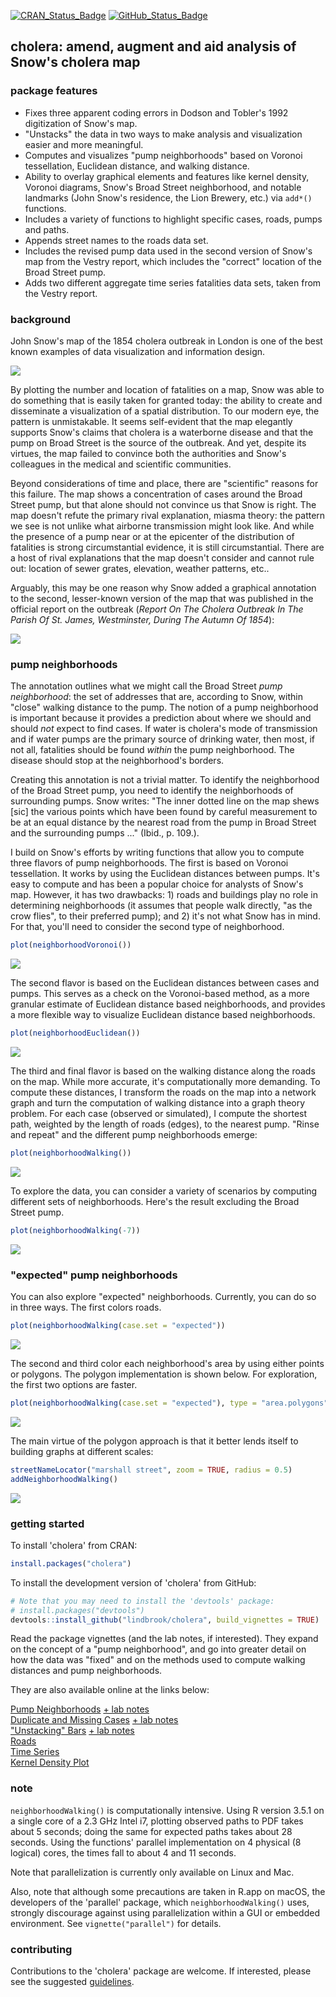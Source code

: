 
<!-- README.md is generated from README.Rmd. Please edit that file -->
[![CRAN\_Status\_Badge](http://www.r-pkg.org/badges/version/cholera)](https://cran.r-project.org/package=cholera)
[![GitHub\_Status\_Badge](https://img.shields.io/badge/GitHub-0.5.1.9037-red.svg)](https://github.com/lindbrook/cholera/blob/master/NEWS)

cholera: amend, augment and aid analysis of Snow's cholera map
--------------------------------------------------------------

### package features

-   Fixes three apparent coding errors in Dodson and Tobler's 1992 digitization of Snow's map.
-   "Unstacks" the data in two ways to make analysis and visualization easier and more meaningful.
-   Computes and visualizes "pump neighborhoods" based on Voronoi tessellation, Euclidean distance, and walking distance.
-   Ability to overlay graphical elements and features like kernel density, Voronoi diagrams, Snow's Broad Street neighborhood, and notable landmarks (John Snow's residence, the Lion Brewery, etc.) via `add*()` functions.
-   Includes a variety of functions to highlight specific cases, roads, pumps and paths.
-   Appends street names to the roads data set.
-   Includes the revised pump data used in the second version of Snow's map from the Vestry report, which includes the "correct" location of the Broad Street pump.
-   Adds two different aggregate time series fatalities data sets, taken from the Vestry report.

### background

John Snow's map of the 1854 cholera outbreak in London is one of the best known examples of data visualization and information design.

![](vignettes/msu-snows-mapB.jpg)

By plotting the number and location of fatalities on a map, Snow was able to do something that is easily taken for granted today: the ability to create and disseminate a visualization of a spatial distribution. To our modern eye, the pattern is unmistakable. It seems self-evident that the map elegantly supports Snow's claims that cholera is a waterborne disease and that the pump on Broad Street is the source of the outbreak. And yet, despite its virtues, the map failed to convince both the authorities and Snow's colleagues in the medical and scientific communities.

Beyond considerations of time and place, there are "scientific" reasons for this failure. The map shows a concentration of cases around the Broad Street pump, but that alone should not convince us that Snow is right. The map doesn't refute the primary rival explanation, miasma theory: the pattern we see is not unlike what airborne transmission might look like. And while the presence of a pump near or at the epicenter of the distribution of fatalities is strong circumstantial evidence, it is still circumstantial. There are a host of rival explanations that the map doesn't consider and cannot rule out: location of sewer grates, elevation, weather patterns, etc..

Arguably, this may be one reason why Snow added a graphical annotation to the second, lesser-known version of the map that was published in the official report on the outbreak (*Report On The Cholera Outbreak In The Parish Of St. James, Westminster, During The Autumn Of 1854*):

![](vignettes/fig12-6.png)

### pump neighborhoods

The annotation outlines what we might call the Broad Street *pump neighborhood*: the set of addresses that are, according to Snow, within "close" walking distance to the pump. The notion of a pump neighborhood is important because it provides a prediction about where we should and should *not* expect to find cases. If water is cholera's mode of transmission and if water pumps are the primary source of drinking water, then most, if not all, fatalities should be found *within* the pump neighborhood. The disease should stop at the neighborhood's borders.

Creating this annotation is not a trivial matter. To identify the neighborhood of the Broad Street pump, you need to identify the neighborhoods of surrounding pumps. Snow writes: "The inner dotted line on the map shews \[sic\] the various points which have been found by careful measurement to be at an equal distance by the nearest road from the pump in Broad Street and the surrounding pumps ..." (Ibid., p. 109.).

I build on Snow's efforts by writing functions that allow you to compute three flavors of pump neighborhoods. The first is based on Voronoi tessellation. It works by using the Euclidean distances between pumps. It's easy to compute and has been a popular choice for analysts of Snow's map. However, it has two drawbacks: 1) roads and buildings play no role in determining neighborhoods (it assumes that people walk directly, "as the crow flies", to their preferred pump); and 2) it's not what Snow has in mind. For that, you'll need to consider the second type of neighborhood.

``` r
plot(neighborhoodVoronoi())
```

![](man/figures/README-voronoi-1.png)

The second flavor is based on the Euclidean distances between cases and pumps. This serves as a check on the Voronoi-based method, as a more granular estimate of Euclidean distance based neighborhoods, and provides a more flexible way to visualize Euclidean distance based neighborhoods.

``` r
plot(neighborhoodEuclidean())
```

![](man/figures/README-euclidean-1.png)

The third and final flavor is based on the walking distance along the roads on the map. While more accurate, it's computationally more demanding. To compute these distances, I transform the roads on the map into a network graph and turn the computation of walking distance into a graph theory problem. For each case (observed or simulated), I compute the shortest path, weighted by the length of roads (edges), to the nearest pump. "Rinse and repeat" and the different pump neighborhoods emerge:

``` r
plot(neighborhoodWalking())
```

![](man/figures/README-walk-1.png)

To explore the data, you can consider a variety of scenarios by computing different sets of neighborhoods. Here's the result excluding the Broad Street pump.

``` r
plot(neighborhoodWalking(-7))
```

![](man/figures/README-walk7-1.png)

### "expected" pump neighborhoods

You can also explore "expected" neighborhoods. Currently, you can do so in three ways. The first colors roads.

``` r
plot(neighborhoodWalking(case.set = "expected"))
```

![](man/figures/README-expected-1.png)

The second and third color each neighborhood's area by using either points or polygons. The polygon implementation is shown below. For exploration, the first two options are faster.

``` r
plot(neighborhoodWalking(case.set = "expected"), type = "area.polygons")
```

![](man/figures/README-expected_area_polygons-1.png)

The main virtue of the polygon approach is that it better lends itself to building graphs at different scales:

``` r
streetNameLocator("marshall street", zoom = TRUE, radius = 0.5)
addNeighborhoodWalking()
```

<img src="man/figures/README-virtue-1.png" style="display: block; margin: auto;" />

### getting started

To install 'cholera' from CRAN:

``` r
install.packages("cholera")
```

To install the development version of 'cholera' from GitHub:

``` r
# Note that you may need to install the 'devtools' package:
# install.packages("devtools")
devtools::install_github("lindbrook/cholera", build_vignettes = TRUE)
```

Read the package vignettes (and the lab notes, if interested). They expand on the concept of a "pump neighborhood", and go into greater detail on how the data was "fixed" and on the methods used to compute walking distances and pump neighborhoods.

They are also available online at the links below:

[Pump Neighborhoods](https://github.com/lindbrook/cholera/blob/master/docs/pump.neighborhoods.md) [+ lab notes](https://github.com/lindbrook/cholera/blob/master/docs/pump.neighborhoods.notes.md)   
[Duplicate and Missing Cases](https://github.com/lindbrook/cholera/blob/master/docs/duplicate.missing.cases.md) [+ lab notes](https://github.com/lindbrook/cholera/blob/master/docs/duplicate.missing.cases.notes.md)   
["Unstacking" Bars](https://github.com/lindbrook/cholera/blob/master/docs/unstacking.bars.md) [+ lab notes](https://github.com/lindbrook/cholera/blob/master/docs/unstacking.bars.notes.md)   
[Roads](https://github.com/lindbrook/cholera/blob/master/docs/roads.md)   
[Time Series](https://github.com/lindbrook/cholera/blob/master/docs/time.series.md)   
[Kernel Density Plot](https://github.com/lindbrook/cholera/blob/master/docs/kernel.density.md)

### note

`neighborhoodWalking()` is computationally intensive. Using R version 3.5.1 on a single core of a 2.3 GHz Intel i7, plotting observed paths to PDF takes about 5 seconds; doing the same for expected paths takes about 28 seconds. Using the functions' parallel implementation on 4 physical (8 logical) cores, the times fall to about 4 and 11 seconds.

Note that parallelization is currently only available on Linux and Mac.

Also, note that although some precautions are taken in R.app on macOS, the developers of the 'parallel' package, which `neighborhoodWalking()` uses, strongly discourage against using parallelization within a GUI or embedded environment. See `vignette("parallel")` for details.

### contributing

Contributions to the 'cholera' package are welcome. If interested, please see the suggested [guidelines](https://github.com/lindbrook/cholera/blob/master/CONTRIBUTING.md).
